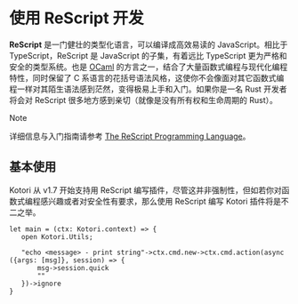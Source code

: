 # 使用 ReScript 开发

**ReScript** 是一门健壮的类型化语言，可以编译成高效易读的 JavaScript。相比于 TypeScript，ReScript 是 JavaScript 的子集，有着远比 TypeScript 更为严格和安全的类型系统。也是 [OCaml](https://ocaml.org/) 的方言之一，结合了大量函数式编程与现代化编程特性，同时保留了 C 系语言的花括号语法风格，这使你不会像面对其它函数式编程一样对其陌生语法感到茫然，变得极易上手和入门。如果你是一名 Rust 开发者将会对 ReScript 很多地方感到亲切（就像是没有所有权和生命周期的 Rust）。

> [!NOTE]
> 详细信息与入门指南请参考 [The ReScript Programming Language](https://rescript-lang.org/)。

## 基本使用

Kotori 从 v1.7 开始支持用 ReScript 编写插件，尽管这并非强制性，但如若你对函数式编程感兴趣或者对安全性有要求，那么使用 ReScript 编写 Kotori 插件将是不二之举。

```rescript
let main = (ctx: Kotori.context) => {
   open Kotori.Utils;

   "echo <message> - print string"->ctx.cmd.new->ctx.cmd.action(async ({args: [msg]}, session) => {
	   msg->session.quick
	   ""
   })->ignore
}
```
